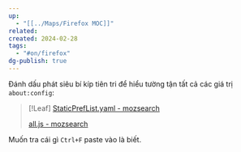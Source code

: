 ```yaml
---
up:
  - "[[../Maps/Firefox MOC]]"
related: 
created: 2024-02-28
tags:
  - "#on/firefox"
dg-publish: true
---
```

Đánh dấu phát siêu bí kíp tiên tri để hiểu tường tận tất cả các giá trị `about:config`:  
>[!Leaf]
> [StaticPrefList.yaml - mozsearch](https://searchfox.org/mozilla-central/source/modules/libpref/init/StaticPrefList.yaml)
> 
> [all.js - mozsearch](https://searchfox.org/mozilla-central/source/modules/libpref/init/all.js)

Muốn tra cái gì `Ctrl+F` paste vào là biết.
